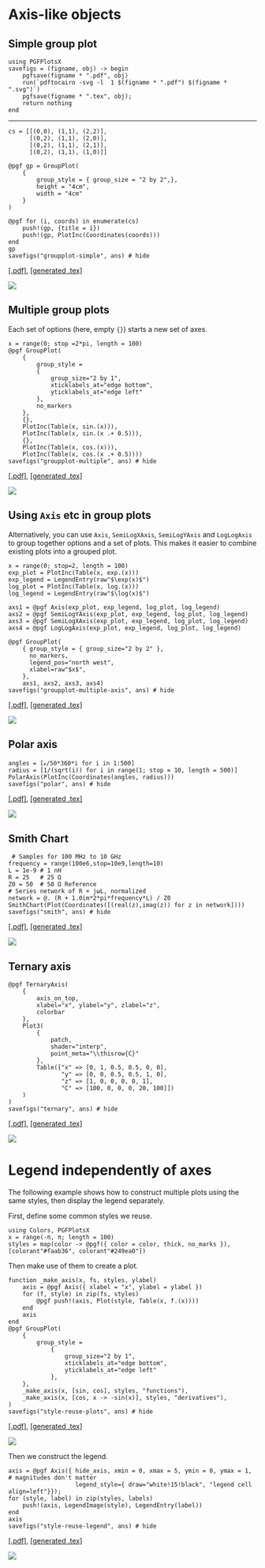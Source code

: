 # Axis-like objects

## Simple group plot

```@setup pgf
using PGFPlotsX
savefigs = (figname, obj) -> begin
    pgfsave(figname * ".pdf", obj)
    run(`pdftocairo -svg -l  1 $(figname * ".pdf") $(figname * ".svg")`)
    pgfsave(figname * ".tex", obj);
    return nothing
end
```
------------------------

```@example pgf
cs = [[(0,0), (1,1), (2,2)],
      [(0,2), (1,1), (2,0)],
      [(0,2), (1,1), (2,1)],
      [(0,2), (1,1), (1,0)]]

@pgf gp = GroupPlot(
    {
        group_style = { group_size = "2 by 2",},
        height = "4cm",
        width = "4cm"
    }
)

@pgf for (i, coords) in enumerate(cs)
    push!(gp, {title = i})
    push!(gp, PlotInc(Coordinates(coords)))
end
gp
savefigs("groupplot-simple", ans) # hide
```

[\[.pdf\]](groupplot-simple.pdf), [\[generated .tex\]](groupplot-simple.tex)

![](groupplot-simple.svg)

## Multiple group plots

Each set of options (here, empty `{}`) starts a new set of axes.

```@example pgf
x = range(0; stop =2*pi, length = 100)
@pgf GroupPlot(
    {
        group_style =
        {
            group_size="2 by 1",
            xticklabels_at="edge bottom",
            yticklabels_at="edge left"
        },
        no_markers
    },
    {},
    PlotInc(Table(x, sin.(x))),
    PlotInc(Table(x, sin.(x .+ 0.5))),
    {},
    PlotInc(Table(x, cos.(x))),
    PlotInc(Table(x, cos.(x .+ 0.5))))
savefigs("groupplot-multiple", ans) # hide
```

[\[.pdf\]](groupplot-multiple.pdf), [\[generated .tex\]](groupplot-multiple.tex)

![](groupplot-multiple.svg)

## Using `Axis` etc in group plots

Alternatively, you can use `Axis`, `SemiLogXAxis`, `SemiLogYAxis` and `LogLogAxis` to group together options and a set of plots. This makes it easier to combine existing plots into a grouped plot.

```@example pgf
x = range(0; stop=2, length = 100)
exp_plot = PlotInc(Table(x, exp.(x)))
exp_legend = LegendEntry(raw"$\exp(x)$")
log_plot = PlotInc(Table(x, log.(x)))
log_legend = LegendEntry(raw"$\log(x)$")

axs1 = @pgf Axis(exp_plot, exp_legend, log_plot, log_legend)
axs2 = @pgf SemiLogYAxis(exp_plot, exp_legend, log_plot, log_legend)
axs3 = @pgf SemiLogXAxis(exp_plot, exp_legend, log_plot, log_legend)
axs4 = @pgf LogLogAxis(exp_plot, exp_legend, log_plot, log_legend)

@pgf GroupPlot(
    { group_style = { group_size="2 by 2" },
      no_markers,
      legend_pos="north west",
      xlabel=raw"$x$",
    },
    axs1, axs2, axs3, axs4)
savefigs("groupplot-multiple-axis", ans) # hide
```

[\[.pdf\]](groupplot-multiple-axis.pdf), [\[generated .tex\]](groupplot-multiple-axis.tex)

![](groupplot-multiple-axis.svg)

## Polar axis

```@example pgf
angles = [ℯ/50*360*i for i in 1:500]
radius = [1/(sqrt(i)) for i in range(1; stop = 10, length = 500)]
PolarAxis(PlotInc(Coordinates(angles, radius)))
savefigs("polar", ans) # hide
```

[\[.pdf\]](polar.pdf), [\[generated .tex\]](polar.tex)

![](polar.svg)

## Smith Chart

```@example pgf
 # Samples for 100 MHz to 10 GHz
frequency = range(100e6,stop=10e9,length=10)
L = 1e-9 # 1 nH
R = 25   # 25 Ω
Z0 = 50  # 50 Ω Reference
# Series network of R + jωL, normalized
network = @. (R + 1.0im*2*pi*frequency*L) / Z0
SmithChart(Plot(Coordinates([(real(z),imag(z)) for z in network])))
savefigs("smith", ans) # hide
```

[\[.pdf\]](smith.pdf), [\[generated .tex\]](smith.tex)

![](smith.svg)

## Ternary axis

```@example pgf
@pgf TernaryAxis(
    {
        axis_on_top,
        xlabel="x", ylabel="y", zlabel="z",
        colorbar
    },
    Plot3(
        {
            patch,
            shader="interp",
            point_meta="\\thisrow{C}"
        },
        Table(["x" => [0, 1, 0.5, 0.5, 0, 0],
               "y" => [0, 0, 0.5, 0.5, 1, 0],
               "z" => [1, 0, 0, 0, 0, 1],
               "C" => [100, 0, 0, 0, 20, 100]])
    )
)
savefigs("ternary", ans) # hide
```

[\[.pdf\]](ternary.pdf), [\[generated .tex\]](ternary.tex)

![](ternary.svg)

# Legend independently of axes

The following example shows how to construct multiple plots using the same styles, then display the legend separately.

First, define some common styles we reuse.
```@example style-reuse
using Colors, PGFPlotsX
x = range(-π, π; length = 100)
styles = map(color -> @pgf({ color = color, thick, no_marks }), [colorant"#faab36", colorant"#249ea0"])
```

Then make use of them to create a plot.
```@example style-reuse
function _make_axis(x, fs, styles, ylabel)
    axis = @pgf Axis({ xlabel = "x", ylabel = ylabel })
    for (f, style) in zip(fs, styles)
        @pgf push!(axis, Plot(style, Table(x, f.(x))))
    end
    axis
end
@pgf GroupPlot(
    {
        group_style =
            {
                group_size="2 by 1",
                xticklabels_at="edge bottom",
                yticklabels_at="edge left"
            },
    },
    _make_axis(x, [sin, cos], styles, "functions"),
    _make_axis(x, [cos, x -> -sin(x)], styles, "derivatives"),
)
savefigs("style-reuse-plots", ans) # hide
```

[\[.pdf\]](style-reuse-plots.pdf), [\[generated .tex\]](style-reuse-plots.tex)

![](style-reuse-plots.svg)

Then we construct the legend.
```@example style-reuse
axis = @pgf Axis({ hide_axis, xmin = 0, xmax = 5, ymin = 0, ymax = 1, # magnitudes don't matter
                   legend_style={ draw="white!15!black", "legend cell align=left"}});
for (style, label) in zip(styles, labels)
    push!(axis, LegendImage(style), LegendEntry(label))
end
axis
savefigs("style-reuse-legend", ans) # hide
```

[\[.pdf\]](style-reuse-legend.pdf), [\[generated .tex\]](style-reuse-legend.tex)

![](style-reuse-legend.svg)
